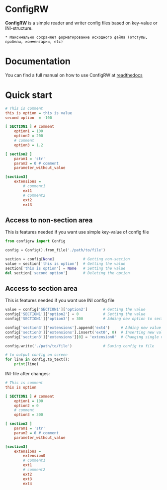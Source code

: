 # ConfigRW
**ConfigRW** is a simple reader and writer config files based on key-value or INI-structure.

    * Максимально сохраняет форматирование исходного файла (отступы, пробелы, комментарии, etc)

# Documentation

You can find a full manual on how to use ConfigRW at [readthedocs](https://configrw.readthedocs.io)

# Quick start

```ini
# This is comment
this is option = this is value
second option  = -100

[ SECTION1 ] # comment
    option1 = 100
    option2 = 200
    # comment
    option3 = 1.2

[ section2 ]
    param1 = 'str'
    param2 = 0 # comment
    parameter_without_value

[section3]
    extensions =
        # comment1
        ext1
        # comment2
        ext2
        ext3
```

## Access to non-section area

This is features needed if you want use simple key-value of config file

```python
from configrw import Config

config = Config().from_file('./path/to/file')

section = config[None]             # Getting non-section
value = section['this is option']  # Getting the value
section['this is option'] = None   # Setting the value
del section['second option']       # Deleting the option
```

## Access to section area

This is features needed if you want use INI config file

```python
value = config['SECTION1']['option2']       # Getting the value
config['SECTION1']['option2'] = 0           # Setting the value
config['SECTION1']['option3'] = 300         # Adding new option to section

config['section3']['extensions'].append('ext4')     # Adding new value to multiple values
config['section3']['extensions'].insert('ext0', 0)  # Inserting new value
config['section3']['extensions'][0] = 'extension0'  # Changing single value of multiple values

config.write('./path/to/file')              # Saving config to file

# to output config on screen
for line in config.to_text():
    print(line)
```

INI-file after changes:

```ini
# This is comment
this is option

[ SECTION1 ] # comment
    option1 = 100
    option2 = 0
    # comment
    option3 = 300

[ section2 ]
    param1 = 'str'
    param2 = 0 # comment
    parameter_without_value

[section3]
    extensions =
        extension0
        # comment1
        ext1
        # comment2
        ext2
        ext3
        ext4
```
